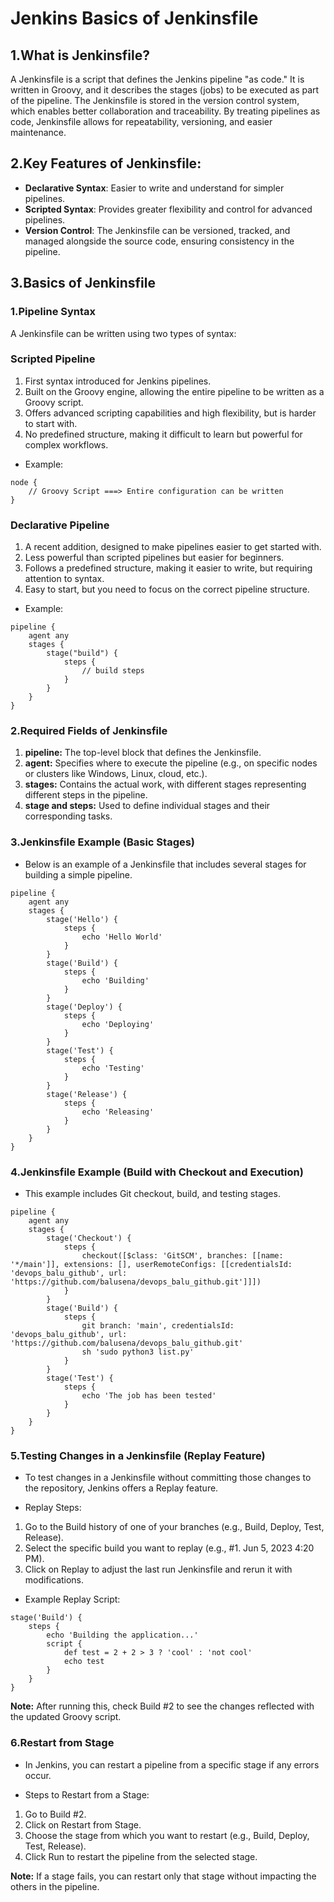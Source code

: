 # Jenkins Basics of Jenkinsfile

## 1.What is Jenkinsfile?

A Jenkinsfile is a script that defines the Jenkins pipeline "as code." It is written in Groovy, and it describes the stages
(jobs) to be executed as part of the pipeline. The Jenkinsfile is stored in the version control system, which enables better
collaboration and traceability. By treating pipelines as code, Jenkinsfile allows for repeatability, versioning, and easier
maintenance.

## 2.Key Features of Jenkinsfile:
- **Declarative Syntax**: Easier to write and understand for simpler pipelines.
- **Scripted Syntax**: Provides greater flexibility and control for advanced pipelines.
- **Version Control**: The Jenkinsfile can be versioned, tracked, and managed alongside the source code, ensuring consistency in the pipeline.

## 3.Basics of Jenkinsfile

### 1.Pipeline Syntax

A Jenkinsfile can be written using two types of syntax:

### Scripted Pipeline
1. First syntax introduced for Jenkins pipelines.
2. Built on the Groovy engine, allowing the entire pipeline to be written as a Groovy script.
3. Offers advanced scripting capabilities and high flexibility, but is harder to start with.
4. No predefined structure, making it difficult to learn but powerful for complex workflows.

- Example:
```
node {
    // Groovy Script ===> Entire configuration can be written
}
```

### Declarative Pipeline
1. A recent addition, designed to make pipelines easier to get started with.
2. Less powerful than scripted pipelines but easier for beginners.
3. Follows a predefined structure, making it easier to write, but requiring attention to syntax.
4. Easy to start, but you need to focus on the correct pipeline structure.

- Example:
```
pipeline {
    agent any
    stages {
        stage("build") {
            steps {
                // build steps
            }
        }
    }
}
```
### 2.Required Fields of Jenkinsfile
1. **pipeline:** The top-level block that defines the Jenkinsfile.
2. **agent:** Specifies where to execute the pipeline (e.g., on specific nodes or clusters like Windows, Linux, cloud, etc.).
3. **stages:** Contains the actual work, with different stages representing different steps in the pipeline.
4. **stage and steps:** Used to define individual stages and their corresponding tasks.

### 3.Jenkinsfile Example (Basic Stages)

- Below is an example of a Jenkinsfile that includes several stages for building a simple pipeline.
```
pipeline {
    agent any
    stages {
        stage('Hello') {
            steps {
                echo 'Hello World'
            }
        }
        stage('Build') {
            steps {
                echo 'Building'
            }
        }
        stage('Deploy') {
            steps {
                echo 'Deploying'
            }
        }
        stage('Test') {
            steps {
                echo 'Testing'
            }
        }
        stage('Release') {
            steps {
                echo 'Releasing'
            }
        }
    }
}
```
### 4.Jenkinsfile Example (Build with Checkout and Execution)

- This example includes Git checkout, build, and testing stages.
```
pipeline {
    agent any
    stages {
        stage('Checkout') {
            steps {
                checkout([$class: 'GitSCM', branches: [[name: '*/main']], extensions: [], userRemoteConfigs: [[credentialsId: 'devops_balu_github', url: 'https://github.com/balusena/devops_balu_github.git']]])
            }
        }
        stage('Build') {
            steps {
                git branch: 'main', credentialsId: 'devops_balu_github', url: 'https://github.com/balusena/devops_balu_github.git'
                sh 'sudo python3 list.py'
            }
        }
        stage('Test') {
            steps {
                echo 'The job has been tested'
            }
        }
    }
}
```

### 5.Testing Changes in a Jenkinsfile (Replay Feature)

- To test changes in a Jenkinsfile without committing those changes to the repository, Jenkins offers a Replay feature.

- Replay Steps:
1. Go to the Build history of one of your branches (e.g., Build, Deploy, Test, Release).
2. Select the specific build you want to replay (e.g., #1. Jun 5, 2023 4:20 PM).
3. Click on Replay to adjust the last run Jenkinsfile and rerun it with modifications.

- Example Replay Script:
```
stage('Build') {
    steps {
        echo 'Building the application...'
        script {
            def test = 2 + 2 > 3 ? 'cool' : 'not cool'
            echo test
        }
    }
}
```
**Note:** After running this, check Build #2 to see the changes reflected with the updated Groovy script.

### 6.Restart from Stage
- In Jenkins, you can restart a pipeline from a specific stage if any errors occur.

- Steps to Restart from a Stage:
1. Go to Build #2.
2. Click on Restart from Stage.
3. Choose the stage from which you want to restart (e.g., Build, Deploy, Test, Release).
4. Click Run to restart the pipeline from the selected stage.

**Note:** If a stage fails, you can restart only that stage without impacting the others in the pipeline.

















